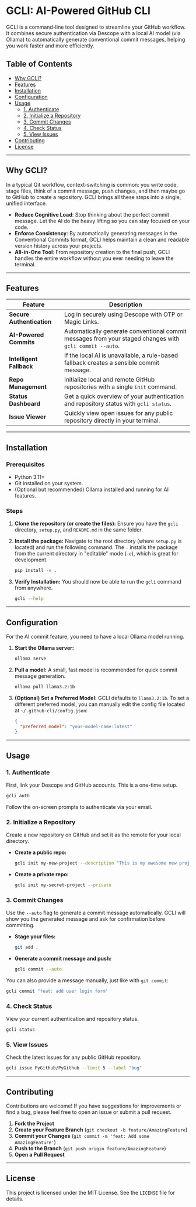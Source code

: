 # GCLI: AI-Powered GitHub CLI

GCLI is a command-line tool designed to streamline your GitHub workflow. It combines secure authentication via Descope with a local AI model (via Ollama) to automatically generate conventional commit messages, helping you work faster and more efficiently.

## Table of Contents

- [Why GCLI?](#why-gcli)
- [Features](#features)
- [Installation](#installation)
- [Configuration](#configuration)
- [Usage](#usage)
  - [1. Authenticate](#1-authenticate)
  - [2. Initialize a Repository](#2-initialize-a-repository)
  - [3. Commit Changes](#3-commit-changes)
  - [4. Check Status](#4-check-status)
  - [5. View Issues](#5-view-issues)
- [Contributing](#contributing)
- [License](#license)

---

## Why GCLI?

In a typical Git workflow, context-switching is common: you write code, stage files, think of a commit message, push changes, and then maybe go to GitHub to create a repository. GCLI brings all these steps into a single, unified interface.

- **Reduce Cognitive Load**: Stop thinking about the perfect commit message. Let the AI do the heavy lifting so you can stay focused on your code.
- **Enforce Consistency**: By automatically generating messages in the Conventional Commits format, GCLI helps maintain a clean and readable version history across your projects.
- **All-in-One Tool**: From repository creation to the final push, GCLI handles the entire workflow without you ever needing to leave the terminal.

---

## Features

| Feature                   | Description                                                                                             |
| ------------------------- | ------------------------------------------------------------------------------------------------------- |
| **Secure Authentication** | Log in securely using Descope with OTP or Magic Links.                                                  |
| **AI-Powered Commits**    | Automatically generate conventional commit messages from your staged changes with `gcli commit --auto`. |
| **Intelligent Fallback**  | If the local AI is unavailable, a rule-based fallback creates a sensible commit message.                |
| **Repo Management**       | Initialize local and remote GitHub repositories with a single `init` command.                           |
| **Status Dashboard**      | Get a quick overview of your authentication and repository status with `gcli status`.                   |
| **Issue Viewer**          | Quickly view open issues for any public repository directly in your terminal.                           |

---

## Installation

### Prerequisites

- Python 3.11+
- Git installed on your system.
- (Optional but recommended) Ollama installed and running for AI features.

### Steps

1.  **Clone the repository (or create the files):**
    Ensure you have the `gcli` directory, `setup.py`, and `README.md` in the same folder.

2.  **Install the package:**
    Navigate to the root directory (where `setup.py` is located) and run the following command. The `.` installs the package from the current directory in "editable" mode (`-e`), which is great for development.

    ```bash
    pip install -e .
    ```

3.  **Verify Installation:**
    You should now be able to run the `gcli` command from anywhere.
    ```bash
    gcli --help
    ```

---

## Configuration

For the AI commit feature, you need to have a local Ollama model running.

1.  **Start the Ollama server:**

    ```bash
    ollama serve
    ```

2.  **Pull a model:**
    A small, fast model is recommended for quick commit message generation.

    ```bash
    ollama pull llama3.2:1b
    ```

3.  **(Optional) Set a Preferred Model:**
    GCLI defaults to `llama3.2:1b`. To set a different preferred model, you can manually edit the config file located at `~/.github-cli/config.json`:
    ```json
    {
      "preferred_model": "your-model-name:latest"
    }
    ```

---

## Usage

### 1. Authenticate

First, link your Descope and GitHub accounts. This is a one-time setup.

```bash
gcli auth
```

Follow the on-screen prompts to authenticate via your email.

### 2. Initialize a Repository

Create a new repository on GitHub and set it as the remote for your local directory.

- **Create a public repo:**

  ```bash
  gcli init my-new-project --description "This is my awesome new project."
  ```

- **Create a private repo:**
  ```bash
  gcli init my-secret-project --private
  ```

### 3. Commit Changes

Use the `--auto` flag to generate a commit message automatically. GCLI will show you the generated message and ask for confirmation before committing.

- **Stage your files:**

  ```bash
  git add .
  ```

- **Generate a commit message and push:**
  ```bash
  gcli commit --auto
  ```

You can also provide a message manually, just like with `git commit`:

```bash
gcli commit "feat: add user login form"
```

### 4. Check Status

View your current authentication and repository status.

```bash
gcli status
```

### 5. View Issues

Check the latest issues for any public GitHub repository.

```bash
gcli issue PyGithub/PyGithub --limit 5 --label "bug"
```

---

## Contributing

Contributions are welcome! If you have suggestions for improvements or find a bug, please feel free to open an issue or submit a pull request.

1.  **Fork the Project**
2.  **Create your Feature Branch** (`git checkout -b feature/AmazingFeature`)
3.  **Commit your Changes** (`git commit -m 'feat: Add some AmazingFeature'`)
4.  **Push to the Branch** (`git push origin feature/AmazingFeature`)
5.  **Open a Pull Request**

---

## License

This project is licensed under the MIT License. See the `LICENSE` file for details.

